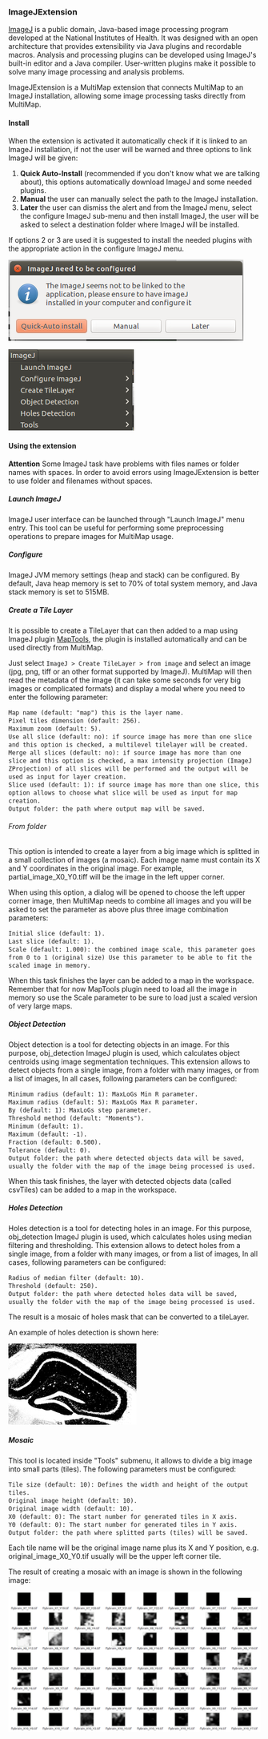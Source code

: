 ### ImageJExtension

[ImageJ](https://imagej.nih.gov/ij/index.html) is a public domain, Java-based image processing program developed at the National Institutes of Health. It was designed with an open architecture that provides extensibility via Java plugins and recordable macros. Analysis and processing plugins can be developed using ImageJ's built-in editor and a Java compiler. User-written plugins make it possible to solve many image processing and analysis problems.

ImageJExtension is a MultiMap extension that connects MultiMap to an ImageJ installation, allowing some image processing tasks directly from MultiMap.


#### Install

When the extension is activated it automatically check if it is linked to an ImageJ installation, if not the user will be warned and three options to link ImageJ will be given:
1. **Quick Auto-Install** (recommended if you don't know what we are talking about), this options automatically download ImageJ and some needed plugins.
2. **Manual** the user can manually select the path to the ImageJ installation.
3. **Later** the user can dismiss the alert and from the ImageJ menu, select the configure ImageJ sub-menu and then install ImageJ, the user will be asked to select a destination folder where ImageJ will be installed.

If options 2 or 3 are used it is suggested to install the needed plugins with the appropriate action in the configure ImageJ menu.


![picture](images/quickinstall.png)


![picture](images/imagejmenu.png)


#### Using the extension

**Attention** Some ImageJ task have problems with files names or folder names with spaces. In order to avoid errors using ImageJExtension is better to use folder and filenames without spaces.

##### Launch ImageJ

ImageJ user interface can be launched through "Launch ImageJ" menu entry. This tool can be useful for performing some preprocessing operations to prepare images for MultiMap usage.

##### Configure

ImageJ JVM memory settings (heap and stack) can be configured. By default, Java heap memory is set to 70% of total system memory, and Java stack memory is set to 515MB.

##### Create a Tile Layer

It is possible to create a TileLayer that can then added to a map using ImageJ plugin [MapTools](https://github.com/ComputationalIntelligenceGroup/Map_tools), the plugin is installed automatically and can be used directly from MultiMap.

Just select `ImageJ > Create TileLayer > from image` and select an image (jpg, png, tiff or an other format supported by ImageJ).
MultiMap will then read the metadata of the image (it can take some seconds for very big images or complicated formats) and display a modal where you need to enter the following parameter:

    Map name (default: "map") this is the layer name.
    Pixel tiles dimension (default: 256).
    Maximum zoom (default: 5).
    Use all slice (default: no): if source image has more than one slice and this option is checked, a multilevel tilelayer will be created.
    Merge all slices (default: no): if source image has more than one slice and this option is checked, a max intensity projection (ImageJ ZProjection) of all slices will be performed and the output will be used as input for layer creation.
    Slice used (default: 1): if source image has more than one slice, this option allows to choose what slice will be used as input for map creation.
    Output folder: the path where output map will be saved.


###### From folder

This option is intended to create a layer from a big image which is splitted in a small collection of images (a mosaic). Each image name must contain its X and Y coordinates in the original image. For example, partial_image_X0_Y0.tiff will be the image in the left upper corner.

When using this option, a dialog will be opened to choose the left upper corner image, then MultiMap needs to combine all images and you will be asked to set the parameter as above plus three image combination parameters:

    Initial slice (default: 1).
    Last slice (default: 1).
    Scale (default: 1.000): the combined image scale, this parameter goes from 0 to 1 (original size) Use this parameter to be able to fit the scaled image in memory.

When this task finishes the layer can be added to a map in the workspace.
Remember that for now MapTools plugin need to load all the image in memory so use the Scale parameter to be sure to load just a scaled version of very large maps.

##### Object Detection

Object detection is a tool for detecting objects in an image. For this purpose, obj_detection ImageJ plugin is used, which calculates object centroids using image segmentation techniques. This extension allows to detect objects from a single image, from a folder with many images, or from a list of images, In all cases, following parameters can be configured:

    Minimum radius (default: 1): MaxLoGs Min R parameter.
    Maximum radius (default: 5): MaxLoGs Max R parameter.
    By (default: 1): MaxLoGs step parameter.
    Threshold method (default: "Moments").
    Minimum (default: 1).
    Maximum (default: -1).
    Fraction (default: 0.500).
    Tolerance (default: 0).
    Output folder: the path where detected objects data will be saved, usually the folder with the map of the image being processed is used.

When this task finishes, the layer with detected objects data (called csvTiles) can be added to a map in the workspace.

##### Holes Detection

Holes detection is a tool for detecting holes in an image. For this purpose, obj_detection ImageJ plugin is used, which calculates holes using median filtering and thresholding. This extension allows to detect holes from a single image, from a folder with many images, or from a list of images, In all cases, following parameters can be configured:

    Radius of median filter (default: 10).
    Threshold (default: 250).
    Output folder: the path where detected holes data will be saved, usually the folder with the map of the image being processed is used.

The result is a mosaic of holes mask that can be converted to a tileLayer.

An example of holes detection is shown here:

![picture](images/holes.png)

##### Mosaic

This tool is located inside "Tools" submenu, it allows to divide a big image into small parts (tiles). The following parameters must be configured:

    Tile size (default: 10): Defines the width and height of the output tiles.
    Original image height (default: 10).
    Original image width (default: 10).
    X0 (default: 0): The start number for generated tiles in X axis.
    Y0 (default: 0): The start number for generated tiles in Y axis.
    Output folder: the path where splitted parts (tiles) will be saved.

Each tile name will be the original image name plus its X and Y position, e.g. original_image_X0_Y0.tif usually will be the upper left corner tile.

The result of creating a mosaic with an image is shown in the following image:

![picture](images/mosaic.png)
